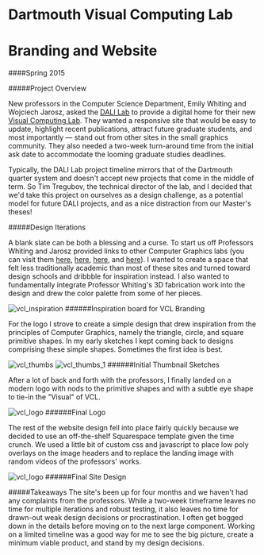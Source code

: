 # Dartmouth Visual Computing Lab
# Branding and Website

####Spring 2015

#####Project Overview

New professors in the Computer Science Department, Emily Whiting and Wojciech Jarosz, asked the [DALI Lab](http://dali.dartmouth.edu "DALI Home") to provide a digital home for their new [Visual Computing Lab](http://vcl.cs.dartmouth.edu "VCL Home"). They wanted a responsive site that would be easy to update, highlight recent publications, attract future graduate students, and most importantly — stand out from other sites in the small graphics community. They also needed a two-week turn-around time from the initial ask date to accommodate the looming graduate studies deadlines.

Typically, the DALI Lab project timeline mirrors that of the Dartmouth quarter system and doesn't accept new projects that come in the middle of term. So Tim Tregubov, the technical director of the lab, and I decided that we'd take this project on ourselves as a design challenge, as a potential model for future DALI projects, and as a nice distraction from our Master's theses!

#####Design Iterations

A blank slate can be both a blessing and a curse. To start us off Professors Whiting and Jarosz provided links to other Computer Graphics labs (you can visit them [here](https://graphics.ethz.ch/), [here](http://graphics.berkeley.edu/), [here](http://graphics.cs.cmu.edu/), and [here](http://web.mit.edu/structuraldesign/about.html)). I wanted to create a space that felt less traditionally academic than most of these sites and turned toward design schools and dribbble for inspiration instead. I also wanted to fundamentally integrate Professor Whiting's 3D fabrication work into the design and drew the color palette from some of her pieces.

![vcl_inspiration](/img/vcl_inspiration.jpg  "VCL Inspiration")
######Inspiration board for VCL Branding

For the logo I strove to create a simple design that drew inspiration from the principles of Computer Graphics, namely the triangle, circle, and square primitive shapes. In my early sketches I kept coming back to designs comprising these simple shapes. Sometimes the first idea is best.

![vcl_thumbs](/img/vcl_thumbs_1.jpg  "VCL Thumbnails")
![vcl_thumbs_1](/img/vcl_thumbs_2.jpg  "VCL Thumbnails")
######Initial Thumbnail Sketches

After a lot of back and forth with the professors, I finally landed on a modern logo with nods to the primitive shapes and with a subtle eye shape to tie-in the "Visual" of VCL.

![vcl_logo](/img/vcl_logo.jpg  "VCL Logo")
######Final Logo

The rest of the website design fell into place fairly quickly because we decided to use an off-the-shelf Squarespace template given the time crunch. We used a little bit of custom css and javascript to place low poly overlays on the image headers and to replace the landing image with random videos of the professors' works.

![vcl_logo](/img/vcl.jpg  "site design")
######Final Site Design

#####Takeaways
The site's been up for four months and we haven't had any complaints from the professors. While a two-week timeframe leaves no time for multiple iterations and robust testing, it also leaves no time for drawn-out weak design decisions or procrastination. I often get bogged down in the details before moving on to the next large component. Working on a limited timeline was a good way for me to see the big picture, create a minimum viable product, and stand by my design decisions.
